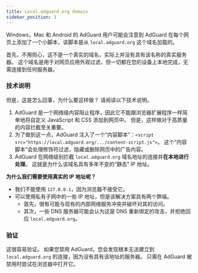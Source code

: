 ```yaml
---
title: Local.adguard.org domain
sidebar_position: 3
---
```


Windows，Mac 和 Android 的 AdGuard 用户可能会注意到 AdGuard 在每个网页上添加了一个小脚本，该脚本是从 `local.adguard.org` 这个域名加载的。

首先，不用担心，这不是一个真实的域名，实际上并没有具有该名称的真实服务器。 这个域名是用于对网页应用外观过滤，但一切都在您的设备上本地完成，无需连接到任何服务器。

### 技术说明

但是，这是怎么回事，为什么要这样做？ 请阅读以下技术说明。

1. AdGuard 是一个网络级内容阻止程序，因此它不能跟浏览器扩展程序一样简单地将自定义 JavaScript 和 CSS 添加到网页中。 但是，这样做对于高质量的内容拦截至关重要。
2. 为了做到这一点，AdGuard 注入了一个“内容脚本”：`<script src="https://local.adguard.org/.../content-script.js">`。 这个“内容脚本”会处理修饰符过滤，隐藏或删除网页中的广告内容。
3. AdGuard 在网络级别拦截 `local.adguard.org` 域名地址的连接并**在本地进行处理**。 这就是为什么该域名具有多年不变的“静态” IP 地址。

**为什么我们需要使用真实的 IP 地址呢？**

* 我们不能使用 `127.0.0.1`，因为浏览器不接受它。
* 可以使用私有子网中的一些 IP 地址，但是该解决方案具有两个弊端。
    * 首先，很有可能与现有的内部网络服务冲突并破坏对其的访问。
    * 其次，一些 DNS 服务器可能会认为这是 DNS 重新绑定的攻击，并拒绝回应 `local.adguard.org`。

### 验证

这很容易验证。 如果您禁用 AdGuard，您会发现根本无法建立到 `local.adguard.org` 的连接，因为没有具有该地址的服务器。 只需在 AdGuard 被禁用时尝试在浏览器中打开它。